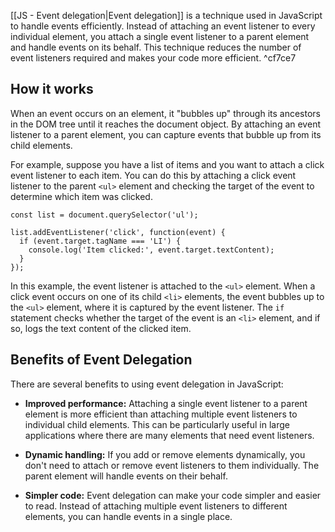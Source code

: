 
[[JS - Event delegation|Event delegation]] is a technique used in JavaScript to handle events efficiently. Instead of attaching an event listener to every individual element, you attach a single event listener to a parent element and handle events on its behalf. This technique reduces the number of event listeners required and makes your code more efficient. ^cf7ce7

## How it works

When an event occurs on an element, it "bubbles up" through its ancestors in the DOM tree until it reaches the document object. By attaching an event listener to a parent element, you can capture events that bubble up from its child elements.

For example, suppose you have a list of items and you want to attach a click event listener to each item. You can do this by attaching a click event listener to the parent `<ul>` element and checking the target of the event to determine which item was clicked.

```JS
const list = document.querySelector('ul');

list.addEventListener('click', function(event) {
  if (event.target.tagName === 'LI') {
    console.log('Item clicked:', event.target.textContent);
  }
});
```

In this example, the event listener is attached to the `<ul>` element. When a click event occurs on one of its child `<li>` elements, the event bubbles up to the `<ul>` element, where it is captured by the event listener. The `if` statement checks whether the target of the event is an `<li>` element, and if so, logs the text content of the clicked item.

## Benefits of Event Delegation

There are several benefits to using event delegation in JavaScript:

-   **Improved performance:** Attaching a single event listener to a parent element is more efficient than attaching multiple event listeners to individual child elements. This can be particularly useful in large applications where there are many elements that need event listeners.
    
-   **Dynamic handling:** If you add or remove elements dynamically, you don't need to attach or remove event listeners to them individually. The parent element will handle events on their behalf.
    
-   **Simpler code:** Event delegation can make your code simpler and easier to read. Instead of attaching multiple event listeners to different elements, you can handle events in a single place.